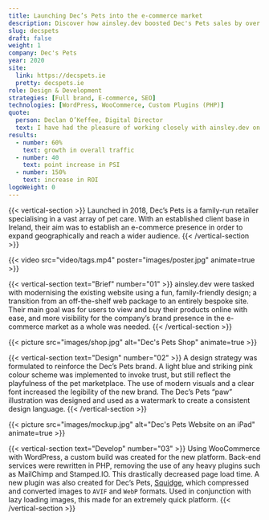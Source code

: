 ```yaml
---
title: Launching Dec’s Pets into the e-commerce market
description: Discover how ainsley.dev boosted Dec's Pets sales by over 200% with a fun, family-friendly designed website and e-commerce store.
slug: decspets
draft: false
weight: 1
company: Dec's Pets
year: 2020
site:
  link: https://decspets.ie
  pretty: decspets.ie
role: Design & Development
strategies: [Full brand, E-commerce, SEO]
technologies: [WordPress, WooCommerce, Custom Plugins (PHP)]
quote:
  person: Declan O’Keffee, Digital Director
  text: I have had the pleasure of working closely with ainsley.dev on the development of my new website. They have such a huge array of skills, not just in web development but across business and e-commerce as a whole. They helped us create a beautiful and modern website, and gave us ideas and initiatives for the future. It was a pleasure working with them.
results:
  - number: 60%
    text: growth in overall traffic
  - number: 40
    text: point increase in PSI
  - number: 150%
    text: increase in ROI
logoWeight: 0
---
```


<!-- Intro -->
{{< vertical-section >}}
Launched in 2018, Dec’s Pets is a family-run retailer specialising in a vast array of pet care. With an established
client base in Ireland, their aim was to establish an e-commerce presence in order to expand geographically and reach a
wider audience.
{{< /vertical-section >}}

<!-- Video -->
{{< video src="video/tags.mp4" poster="images/poster.jpg" animate=true >}}

<!-- Brief -->
{{< vertical-section text="Brief" number="01" >}}
ainsley.dev were tasked with modernising the existing website using a fun, family-friendly design; a transition from an
off-the-shelf web package to an entirely bespoke site. Their main goal was for users to view and buy their products
online with ease, and more visibility for the company’s brand presence in the e-commerce market as a whole was needed.
{{< /vertical-section >}}

<!-- Shop -->
{{< picture src="images/shop.jpg" alt="Dec's Pets Shop" animate=true >}}

<!-- Design -->
{{< vertical-section text="Design" number="02" >}}
A design strategy was formulated to reinforce the Dec’s Pets brand. A light blue and striking pink colour scheme was
implemented to invoke trust, but still reflect the playfulness of the pet marketplace. The use of modern visuals and a
clear font increased the legibility of the new brand. The Dec’s Pets “paw” illustration was designed and used as a
watermark to create a consistent design language.
{{< /vertical-section >}}

<!-- Mockup -->
{{< picture src="images/mockup.jpg" alt="Dec's Pets Website on an iPad" animate=true >}}

<!-- Development -->
{{< vertical-section text="Develop" number="03" >}}
Using WooCommerce with WordPress, a custom build was created for the new platform. Back-end services were rewritten in
PHP, removing the use of any heavy plugins such as MailChimp and Stamped.IO. This drastically decreased page load time.
A new plugin was also created for Dec’s Pets, [Squidge](https://wordpress.org/plugins/squidge/), which compressed and
converted images to `AVIF` and `WebP` formats. Used in conjunction with lazy loading images, this made for an extremely
quick platform.
{{< /vertical-section >}}
